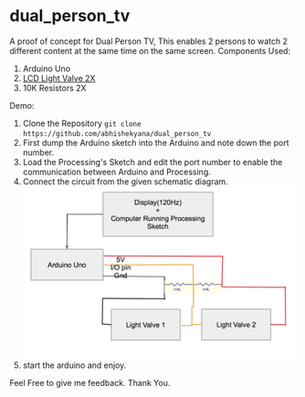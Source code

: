 # dual_person_tv
A proof of concept for Dual Person TV, This enables 2 persons to watch 2 different content at the same time on the same screen.
Components Used:
1. Arduino Uno
1. [LCD Light Valve  2X](https://www.adafruit.com/product/3330)
1. 10K Resistors 2X

Demo:
1. Clone the Repository `git clone https://github.com/abhishekyana/dual_person_tv`
1. First dump the Arduino sketch into the Arduino and note down the port number.
1. Load the Processing's Sketch and edit the port number to enable the communication between Arduino and Processing.
1. Connect the circuit from the given schematic diagram.
![circuit](img/circuit2.jpeg)
1. start the arduino and enjoy.

Feel Free to give me feedback.
Thank You.
